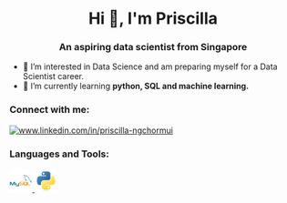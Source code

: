 <h1 align="center">Hi 👋, I'm Priscilla</h1>
<h3 align="center">An aspiring data scientist from Singapore</h3>

- 👀 I’m interested in Data Science and am preparing myself for a Data Scientist career. 
- 🌱 I’m currently learning **python, SQL and machine learning.**

<h3 align="left">Connect with me:</h3>
<p align="left">
<a href="https://linkedin.com/in/priscilla-ngchormui" target="blank"><img align="center" src="https://raw.githubusercontent.com/rahuldkjain/github-profile-readme-generator/master/src/images/icons/Social/linked-in-alt.svg" alt="www.linkedin.com/in/priscilla-ngchormui" height="30" width="40" /></a>
</p>

<h3 align="left">Languages and Tools:</h3>
<p align="left"> <a href="https://www.mysql.com/" target="_blank" rel="noreferrer"> <img src="https://raw.githubusercontent.com/devicons/devicon/master/icons/mysql/mysql-original-wordmark.svg" alt="mysql" width="40" height="40"/> </a> <a href="https://www.python.org" target="_blank" rel="noreferrer"> <img src="https://raw.githubusercontent.com/devicons/devicon/master/icons/python/python-original.svg" alt="python" width="40" height="40"/> </a> </p>


<!---
priscng/priscng is a ✨ special ✨ repository because its `README.md` (this file) appears on your GitHub profile.
You can click the Preview link to take a look at your changes.
--->
